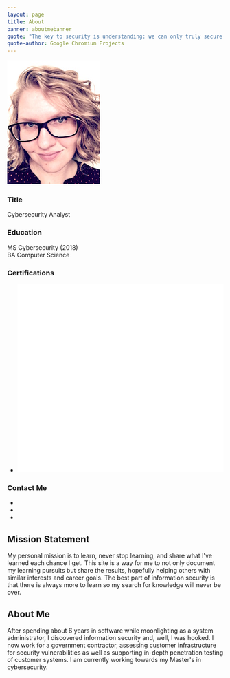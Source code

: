 ```yaml
---
layout: page
title: About
banner: aboutmebanner
quote: "The key to security is understanding: we can only truly secure a system if we fully understand its behaviors with respect to the combination of all possible inputs in all possible states."
quote-author: Google Chromium Projects
---
```


<div class="leftalign text-center">
  <img src="/images/portrait.jpg" alt="Portrait" />
  <div class="aboutme">
    <div class="row">
    	<!--<div class="footer-col col-md-4">-->
            <h3>Title</h3>
            <p>Cybersecurity Analyst</p>
        <!--</div>
    	<div class="footer-col col-md-4">-->
            <h3>Education</h3>
            <p>MS Cybersecurity (2018)<br/>
            BA Computer Science</p>
            <h3>Certifications</h3>
            <ul class="list-inline">
                <li>
                    <img class="cert-icon" src="/images/SecurityPlusLogoCertifiedCEWhite.png"/>
                </li>
            </ul>
        <!--</div>
        <div class="footer-col col-md-4">-->
            <h3>Contact Me</h3>
            <ul class="list-inline">
            	<li>
                    <a href="//twitter.com/pickl09" class="btn-social btn-outline"><i class="fa fa-fw fa-twitter"></i></a>
                </li>
                <li>
                    <a href="//github.com/pickl09" class="btn-social btn-outline"><i class="fa fa-fw fa-github"></i></a>
                </li>
                <!--<li>
                    <a href="#" class="btn-social btn-outline"><i class="fa fa-fw fa-facebook"></i></a>
                </li>
                <li>
                    <a href="#" class="btn-social btn-outline"><i class="fa fa-fw fa-google-plus"></i></a>
                </li>
                <li>
                    <a href="#" class="btn-social btn-outline"><i class="fa fa-fw fa-linkedin"></i></a>
                </li>-->
                <li>
                  <a href="/contactme" class="btn-social btn-outline"><i class="fa fa-fw fa-envelope"></i></a>
              </li>
            </ul>
        <!--</div>-->
    </div>
   </div>
</div>
<h2>Mission Statement</h2>
My personal mission is to learn, never stop learning, and share what I've learned each chance I get. This site is a way for me to not only document my learning pursuits but share the results, hopefully helping others with similar interests and career goals. The best part of information security is that there is always more to learn so my search for knowledge will never be over.

<h2>About Me</h2>
After spending about 6 years in software while moonlighting as a system administrator, I discovered information security and, well, I was hooked. I now work for a government contractor, assessing customer infrastructure for security vulnerabilities as well as supporting in-depth penetration testing of customer systems. I am currently working towards my Master's in cybersecurity.



